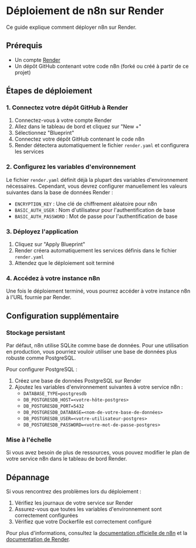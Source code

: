 # Déploiement de n8n sur Render

Ce guide explique comment déployer n8n sur Render.

## Prérequis

- Un compte [Render](https://render.com/)
- Un dépôt GitHub contenant votre code n8n (forké ou créé à partir de ce projet)

## Étapes de déploiement

### 1. Connectez votre dépôt GitHub à Render

1. Connectez-vous à votre compte Render
2. Allez dans le tableau de bord et cliquez sur "New +"
3. Sélectionnez "Blueprint"
4. Connectez votre dépôt GitHub contenant le code n8n
5. Render détectera automatiquement le fichier `render.yaml` et configurera les services

### 2. Configurez les variables d'environnement

Le fichier `render.yaml` définit déjà la plupart des variables d'environnement nécessaires. Cependant, vous devrez configurer manuellement les valeurs suivantes dans la base de données Render :

- `ENCRYPTION_KEY` : Une clé de chiffrement aléatoire pour n8n
- `BASIC_AUTH_USER` : Nom d'utilisateur pour l'authentification de base
- `BASIC_AUTH_PASSWORD` : Mot de passe pour l'authentification de base

### 3. Déployez l'application

1. Cliquez sur "Apply Blueprint"
2. Render créera automatiquement les services définis dans le fichier `render.yaml`
3. Attendez que le déploiement soit terminé

### 4. Accédez à votre instance n8n

Une fois le déploiement terminé, vous pourrez accéder à votre instance n8n à l'URL fournie par Render.

## Configuration supplémentaire

### Stockage persistant

Par défaut, n8n utilise SQLite comme base de données. Pour une utilisation en production, vous pourriez vouloir utiliser une base de données plus robuste comme PostgreSQL.

Pour configurer PostgreSQL :

1. Créez une base de données PostgreSQL sur Render
2. Ajoutez les variables d'environnement suivantes à votre service n8n :
   - `DATABASE_TYPE=postgresdb`
   - `DB_POSTGRESDB_HOST=<votre-hôte-postgres>`
   - `DB_POSTGRESDB_PORT=5432`
   - `DB_POSTGRESDB_DATABASE=<nom-de-votre-base-de-données>`
   - `DB_POSTGRESDB_USER=<votre-utilisateur-postgres>`
   - `DB_POSTGRESDB_PASSWORD=<votre-mot-de-passe-postgres>`

### Mise à l'échelle

Si vous avez besoin de plus de ressources, vous pouvez modifier le plan de votre service n8n dans le tableau de bord Render.

## Dépannage

Si vous rencontrez des problèmes lors du déploiement :

1. Vérifiez les journaux de votre service sur Render
2. Assurez-vous que toutes les variables d'environnement sont correctement configurées
3. Vérifiez que votre Dockerfile est correctement configuré

Pour plus d'informations, consultez la [documentation officielle de n8n](https://docs.n8n.io/) et la [documentation de Render](https://render.com/docs).
